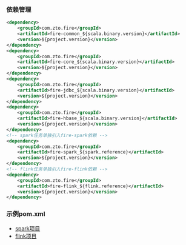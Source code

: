 <!--
Licensed to the Apache Software Foundation (ASF) under one
or more contributor license agreements.  See the NOTICE file
distributed with this work for additional information
regarding copyright ownership.  The ASF licenses this file
to you under the Apache License, Version 2.0 (the
"License"); you may not use this file except in compliance
with the License.  You may obtain a copy of the License at

  http://www.apache.org/licenses/LICENSE-2.0

Unless required by applicable law or agreed to in writing,
software distributed under the License is distributed on an
"AS IS" BASIS, WITHOUT WARRANTIES OR CONDITIONS OF ANY
KIND, either express or implied.  See the License for the
specific language governing permissions and limitations
under the License.
-->

### 依赖管理

```xml
<dependency>
	<groupId>com.zto.fire</groupId>
	<artifactId>fire-common_${scala.binary.version}</artifactId>
	<version>${project.version}</version>
</dependency>
<dependency>
	<groupId>com.zto.fire</groupId>
	<artifactId>fire-core_${scala.binary.version}</artifactId>
	<version>${project.version}</version>
</dependency>
<dependency>
	<groupId>com.zto.fire</groupId>
	<artifactId>fire-jdbc_${scala.binary.version}</artifactId>
	<version>${project.version}</version>
</dependency>
<dependency>
	<groupId>com.zto.fire</groupId>
	<artifactId>fire-hbase_${scala.binary.version}</artifactId>
	<version>${project.version}</version>
</dependency>
<!-- spark任务单独引入fire-spark依赖 -->
<dependency>
    <groupId>com.zto.fire</groupId>
    <artifactId>fire-spark_${spark.reference}</artifactId>
    <version>${project.version}</version>
</dependency>
<!-- flink任务单独引入fire-flink依赖 -->
<dependency>
    <groupId>com.zto.fire</groupId>
    <artifactId>fire-flink_${flink.reference}</artifactId>
    <version>${project.version}</version>
</dependency>
```

### 示例pom.xml

- [spark项目](pom/spark-pom.xml)
- [flink项目](pom/flink-pom.xml)

